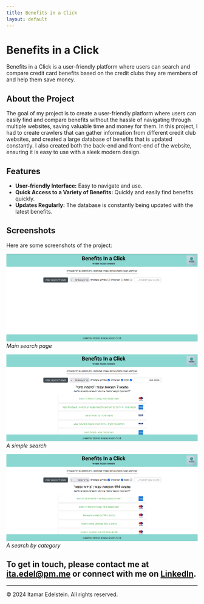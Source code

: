 ```yaml
---
title: Benefits in a Click
layout: default
---
```


# Benefits in a Click

Benefits in a Click is a user-friendly platform where users can search and compare credit card benefits based on the credit clubs they are members of and help them save money.

## About the Project

The goal of my project is to create a user-friendly platform where users can easily find and compare benefits without the hassle of navigating through multiple websites, saving valuable time and money for them.
In this project, I had to create crawlers that can gather information from different credit club websites, and created a large database of benefits that is updated constantly.
I also created both the back-end and front-end of the website, ensuring it is easy to use with a sleek modern design.

## Features

- **User-friendly Interface:** Easy to navigate and use.
- **Quick Access to a Variety of Benefits:** Quickly and easily find benefits quickly.
- **Updates Regularly:** The database is constantly being updated with the latest benefits.

## Screenshots

Here are some screenshots of the project:

![Screenshot 1](images/image1.png)
*Main search page*

![Screenshot 2](images/image2.png)
*A simple search*

![Screenshot 3](images/image3.png)
*A search by category*


## To get in touch, please contact me at [ita.edel@pm.me](mailto:ita.edel@pm.me) or connect with me on [LinkedIn](https://www.linkedin.com/in/itamar-edelstein-868897204/).
---

&copy; 2024 Itamar Edelstein. All rights reserved.
